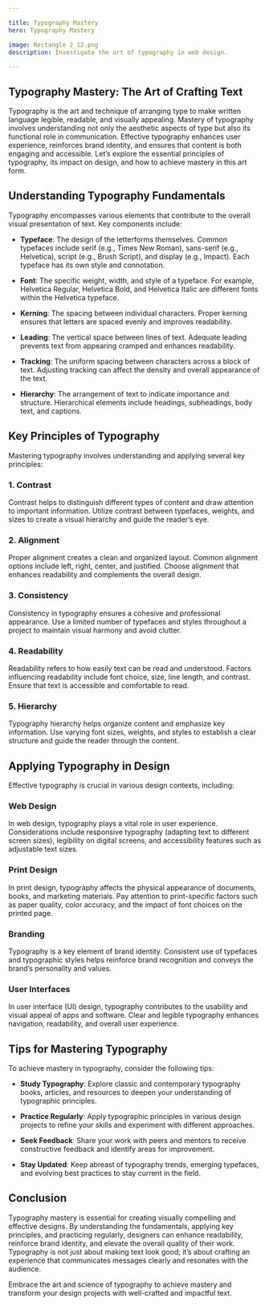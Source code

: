 ```yaml
---

title: Typography Mastery
hero: Typography Mastery

image: Rectangle 2_12.png
description: Investigate the art of typography in web design.

---
```


## Typography Mastery: The Art of Crafting Text

Typography is the art and technique of arranging type to make written language legible, readable, and visually appealing. Mastery of typography involves understanding not only the aesthetic aspects of type but also its functional role in communication. Effective typography enhances user experience, reinforces brand identity, and ensures that content is both engaging and accessible. Let’s explore the essential principles of typography, its impact on design, and how to achieve mastery in this art form.

## Understanding Typography Fundamentals

Typography encompasses various elements that contribute to the overall visual presentation of text. Key components include:

- **Typeface**: The design of the letterforms themselves. Common typefaces include serif (e.g., Times New Roman), sans-serif (e.g., Helvetica), script (e.g., Brush Script), and display (e.g., Impact). Each typeface has its own style and connotation.

- **Font**: The specific weight, width, and style of a typeface. For example, Helvetica Regular, Helvetica Bold, and Helvetica Italic are different fonts within the Helvetica typeface.

- **Kerning**: The spacing between individual characters. Proper kerning ensures that letters are spaced evenly and improves readability.

- **Leading**: The vertical space between lines of text. Adequate leading prevents text from appearing cramped and enhances readability.

- **Tracking**: The uniform spacing between characters across a block of text. Adjusting tracking can affect the density and overall appearance of the text.

- **Hierarchy**: The arrangement of text to indicate importance and structure. Hierarchical elements include headings, subheadings, body text, and captions.

## Key Principles of Typography

Mastering typography involves understanding and applying several key principles:

### 1. **Contrast**

Contrast helps to distinguish different types of content and draw attention to important information. Utilize contrast between typefaces, weights, and sizes to create a visual hierarchy and guide the reader’s eye.

### 2. **Alignment**

Proper alignment creates a clean and organized layout. Common alignment options include left, right, center, and justified. Choose alignment that enhances readability and complements the overall design.

### 3. **Consistency**

Consistency in typography ensures a cohesive and professional appearance. Use a limited number of typefaces and styles throughout a project to maintain visual harmony and avoid clutter.

### 4. **Readability**

Readability refers to how easily text can be read and understood. Factors influencing readability include font choice, size, line length, and contrast. Ensure that text is accessible and comfortable to read.

### 5. **Hierarchy**

Typography hierarchy helps organize content and emphasize key information. Use varying font sizes, weights, and styles to establish a clear structure and guide the reader through the content.

## Applying Typography in Design

Effective typography is crucial in various design contexts, including:

### **Web Design**

In web design, typography plays a vital role in user experience. Considerations include responsive typography (adapting text to different screen sizes), legibility on digital screens, and accessibility features such as adjustable text sizes.

### **Print Design**

In print design, typography affects the physical appearance of documents, books, and marketing materials. Pay attention to print-specific factors such as paper quality, color accuracy, and the impact of font choices on the printed page.

### **Branding**

Typography is a key element of brand identity. Consistent use of typefaces and typographic styles helps reinforce brand recognition and conveys the brand’s personality and values.

### **User Interfaces**

In user interface (UI) design, typography contributes to the usability and visual appeal of apps and software. Clear and legible typography enhances navigation, readability, and overall user experience.

## Tips for Mastering Typography

To achieve mastery in typography, consider the following tips:

- **Study Typography**: Explore classic and contemporary typography books, articles, and resources to deepen your understanding of typographic principles.

- **Practice Regularly**: Apply typographic principles in various design projects to refine your skills and experiment with different approaches.

- **Seek Feedback**: Share your work with peers and mentors to receive constructive feedback and identify areas for improvement.

- **Stay Updated**: Keep abreast of typography trends, emerging typefaces, and evolving best practices to stay current in the field.

## Conclusion

Typography mastery is essential for creating visually compelling and effective designs. By understanding the fundamentals, applying key principles, and practicing regularly, designers can enhance readability, reinforce brand identity, and elevate the overall quality of their work. Typography is not just about making text look good; it’s about crafting an experience that communicates messages clearly and resonates with the audience.

Embrace the art and science of typography to achieve mastery and transform your design projects with well-crafted and impactful text.
